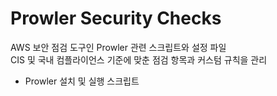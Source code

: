 # Prowler Security Checks

AWS 보안 점검 도구인 Prowler 관련 스크립트와 설정 파일  
CIS 및 국내 컴플라이언스 기준에 맞춘 점검 항목과 커스텀 규칙을 관리
- Prowler 설치 및 실행 스크립트
